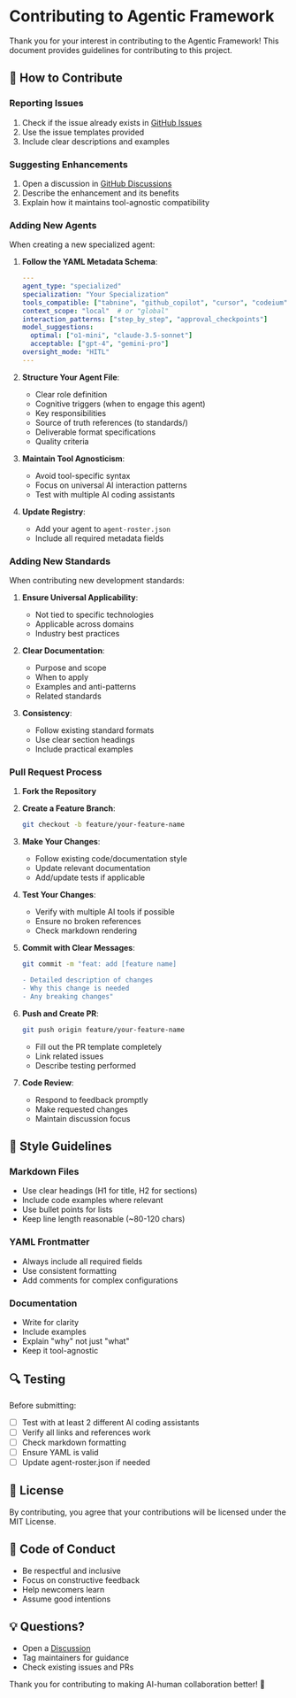 # Contributing to Agentic Framework

Thank you for your interest in contributing to the Agentic Framework! This document provides guidelines for contributing to this project.

## 🤝 How to Contribute

### Reporting Issues

1. Check if the issue already exists in [GitHub Issues](https://github.com/LinoGoncalves/agentic-framework/issues)
2. Use the issue templates provided
3. Include clear descriptions and examples

### Suggesting Enhancements

1. Open a discussion in [GitHub Discussions](https://github.com/LinoGoncalves/agentic-framework/discussions)
2. Describe the enhancement and its benefits
3. Explain how it maintains tool-agnostic compatibility

### Adding New Agents

When creating a new specialized agent:

1. **Follow the YAML Metadata Schema**:
   ```yaml
   ---
   agent_type: "specialized"
   specialization: "Your Specialization"
   tools_compatible: ["tabnine", "github_copilot", "cursor", "codeium", "jetbrains_ai"]
   context_scope: "local"  # or "global"
   interaction_patterns: ["step_by_step", "approval_checkpoints"]
   model_suggestions:
     optimal: ["o1-mini", "claude-3.5-sonnet"]
     acceptable: ["gpt-4", "gemini-pro"]
   oversight_mode: "HITL"
   ---
   ```

2. **Structure Your Agent File**:
   - Clear role definition
   - Cognitive triggers (when to engage this agent)
   - Key responsibilities
   - Source of truth references (to standards/)
   - Deliverable format specifications
   - Quality criteria

3. **Maintain Tool Agnosticism**:
   - Avoid tool-specific syntax
   - Focus on universal AI interaction patterns
   - Test with multiple AI coding assistants

4. **Update Registry**:
   - Add your agent to `agent-roster.json`
   - Include all required metadata fields

### Adding New Standards

When contributing new development standards:

1. **Ensure Universal Applicability**:
   - Not tied to specific technologies
   - Applicable across domains
   - Industry best practices

2. **Clear Documentation**:
   - Purpose and scope
   - When to apply
   - Examples and anti-patterns
   - Related standards

3. **Consistency**:
   - Follow existing standard formats
   - Use clear section headings
   - Include practical examples

### Pull Request Process

1. **Fork the Repository**
2. **Create a Feature Branch**:
   ```bash
   git checkout -b feature/your-feature-name
   ```

3. **Make Your Changes**:
   - Follow existing code/documentation style
   - Update relevant documentation
   - Add/update tests if applicable

4. **Test Your Changes**:
   - Verify with multiple AI tools if possible
   - Ensure no broken references
   - Check markdown rendering

5. **Commit with Clear Messages**:
   ```bash
   git commit -m "feat: add [feature name]
   
   - Detailed description of changes
   - Why this change is needed
   - Any breaking changes"
   ```

6. **Push and Create PR**:
   ```bash
   git push origin feature/your-feature-name
   ```
   - Fill out the PR template completely
   - Link related issues
   - Describe testing performed

7. **Code Review**:
   - Respond to feedback promptly
   - Make requested changes
   - Maintain discussion focus

## 📝 Style Guidelines

### Markdown Files
- Use clear headings (H1 for title, H2 for sections)
- Include code examples where relevant
- Use bullet points for lists
- Keep line length reasonable (~80-120 chars)

### YAML Frontmatter
- Always include all required fields
- Use consistent formatting
- Add comments for complex configurations

### Documentation
- Write for clarity
- Include examples
- Explain "why" not just "what"
- Keep it tool-agnostic

## 🔍 Testing

Before submitting:
- [ ] Test with at least 2 different AI coding assistants
- [ ] Verify all links and references work
- [ ] Check markdown formatting
- [ ] Ensure YAML is valid
- [ ] Update agent-roster.json if needed

## 📜 License

By contributing, you agree that your contributions will be licensed under the MIT License.

## 🎯 Code of Conduct

- Be respectful and inclusive
- Focus on constructive feedback
- Help newcomers learn
- Assume good intentions

## 💡 Questions?

- Open a [Discussion](https://github.com/LinoGoncalves/agentic-framework/discussions)
- Tag maintainers for guidance
- Check existing issues and PRs

Thank you for contributing to making AI-human collaboration better! 🚀
